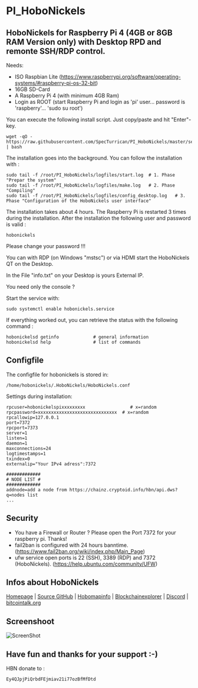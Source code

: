 # PI_HoboNickels
## HoboNickels for Raspberry Pi 4 (4GB or 8GB RAM Version only) with Desktop RPD and remonte SSH/RDP control.

Needs:

+ ISO Raspbian Lite (https://www.raspberrypi.org/software/operating-systems/#raspberry-pi-os-32-bit)
+ 16GB SD-Card
+ A Raspberry Pi 4 (with minimum 4GB Ram)
+ Login as ROOT (start Raspberry Pi and login as 'pi' user... password is 'raspberry'... 'sudo su root')

You can execute the following install script. Just copy/paste and hit "Enter"-key.
```
wget -qO - https://raw.githubusercontent.com/SpecTurrican/PI_HoboNickels/master/setup.sh | bash
```
The installation goes into the background. You can follow the installation with :
```
sudo tail -f /root/PI_HoboNickels/logfiles/start.log  # 1. Phase "Prepar the system"
sudo tail -f /root/PI_HoboNickels/logfiles/make.log   # 2. Phase "Compiling"
sudo tail -f /root/PI_HoboNickels/logfiles/config_desktop.log   # 3. Phase "Configuration of the HoboNickels user interface"
```
The installation takes about 4 hours.
The Raspberry Pi is restarted 3 times during the installation.
After the installation the following user and password is valid :
```
hobonickels
```
Please change your password !!!

You can with RDP (on Windows "mstsc") or via HDMI start the HoboNickels QT on the Desktop.

In the File "info.txt" on your Desktop is yours External IP.

You need only the console ?

Start the service with:
```
sudo systemctl enable hobonickels.service
```

If everything worked out, you can retrieve the status with the following command :
```
hobonickelsd getinfo             # general information
hobonickelsd help                # list of commands
```
## Configfile
The configfile for hobonickels is stored in:
```
/home/hobonickels/.HoboNickels/HoboNickels.conf
```
Settings during installation:
```
rpcuser=hobonickelspixxxxxxxxx                 # x=random
rpcpassword=xxxxxxxxxxxxxxxxxxxxxxxxxxxxxx  # x=random
rpcallowip=127.0.0.1
port=7372
rpcport=7373
server=1
listen=1
daemon=1
maxconnections=24
logtimestamps=1
txindex=0
externalip="Your IPv4 adress":7372

#############
# NODE LIST #
#############
addnode=add a node from https://chainz.cryptoid.info/hbn/api.dws?q=nodes list
...
```
## Security
- You have a Firewall or Router ? Please open the Port 7372 for your raspberry pi. Thanks!
- fail2ban is configured with 24 hours banntime. (https://www.fail2ban.org/wiki/index.php/Main_Page)
- ufw service open ports is 22 (SSH), 3389 (RDP) and 7372 (HoboNickels). (https://help.ubuntu.com/community/UFW)
## Infos about HoboNickels
[Homepage](http://www.hobonickels.info/) | [Source GitHub](https://github.com/Tranz5/HoboNickels) | [Hobomapinfo](https://hobomap.info/) | [Blockchainexplorer](https://chainz.cryptoid.info/hbn/) | [Discord](https://discord.gg/JendXsA) | [bitcointalk.org](https://bitcointalk.org/index.php?topic=303749.0)

## Screenshoot
![ScreenShot](https://raw.githubusercontent.com/SpecTurrican/PI_HoboNickels/hobonickels_setup/.png?raw=true)

## Have fun and thanks for your support :-)
HBN donate to :
```
Ey4QJpjPiQrbdFEjmiav21i77ozBfMfDtd
```
